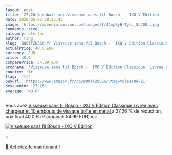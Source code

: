 ```yaml
---
layout: post
title: '27.26 % rabais sur Visseuse sans fil Bosch -  IXO V Edition'
date: 2020-05-22 20:25:43
image: 'https://m.media-amazon.com/images/I/41xpByH-TyL._SL200_.jpg'
comments: true
category: ofertas
author: ring
slug: 'B00TTZU566-fr Visseuse sans fil Bosch -  IXO V Edition Classique  Livrée avec chargeur et 10 embouts de vissage  boîte en métal '
actualPrice: 40.0 EUR
currency: EUR
price: 40.0
comparePrice: 54.99 EUR
prodname: 'Visseuse sans fil Bosch -  IXO V Edition Classique  Livrée avec chargeur et 10 embouts de vissage  boîte en métal '
country: 'fr'
flag: '🇫🇷'
buyurl: 'https://www.amazon.fr/dp/B00TTZU566/?tag=tolees0d-21'
descuento: '27.26'
average: '40.0'
---
```


Vous avez [Visseuse sans fil Bosch -  IXO V Edition Classique  Livrée avec chargeur et 10 embouts de vissage  boîte en métal ](https://www.amazon.fr/dp/B00TTZU566/?tag=tolees0d-21)  à  27.26 % de réduction, prix final  40.0 EUR (original: 54.99 EUR) ici:

[![Visseuse sans fil Bosch -  IXO V Edition](https://m.media-amazon.com/images/I/41xpByH-TyL._SL200_.jpg)](https://www.amazon.fr/dp/B00TTZU566/?tag=tolees0d-21)

ℹ️:


[🛒 Achetez-le maintenant!!](https://www.amazon.fr/dp/B00TTZU566/?tag=tolees0d-21)
